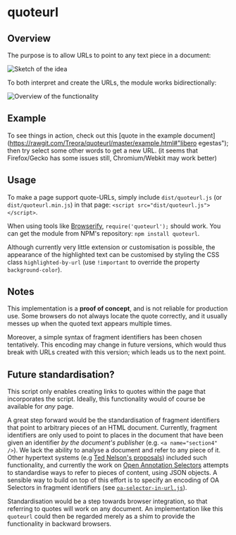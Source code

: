 # quoteurl
## Overview
The purpose is to allow URLs to point to any text piece in a document:

![Sketch of the idea](https://rawgit.com/Treora/quoteurl/master/idea.svg)

To both interpret and create the URLs, the module works bidirectionally:

![Overview of the functionality](https://rawgit.com/Treora/quoteurl/master/overview.svg)

## Example
To see things in action, check out this [quote in the example document](https://rawgit.com/Treora/quoteurl/master/example.html#"libero egestas"); then try select some other words to get a new URL.
(it seems that Firefox/Gecko has some issues still, Chromium/Webkit may work better)

## Usage
To make a page support quote-URLs, simply include `dist/quoteurl.js` (or `dist/quoteurl.min.js`) in that page: `<script src="dist/quoteurl.js"></script>`.

When using tools like [Browserify](http://browserify.org), `require('quoteurl');` should work. You can get the module from NPM's repository: `npm install quoteurl`.

Although currently very little extension or customisation is possible, the appearance of the highlighted text can be customised by styling the CSS class `highlighted-by-url` (use `!important` to override the property `background-color`).

## Notes
This implementation is a **proof of concept**, and is not reliable for production use. Some browsers do not always locate the quote correctly, and it usually messes up when the quoted text appears multiple times.

Moreover, a simple syntax of fragment identifiers has been chosen tentatively. This encoding may change in future versions, which would thus break with URLs created with this version; which leads us to the next point.

## Future standardisation?
This script only enables creating links to quotes within the page that incorporates the script. Ideally, this functionality would of course be available for *any* page.

A great step forward would be the standardisation of fragment identifiers that point to arbitrary pieces of an HTML document. Currently, fragment identifiers are only used to point to places in the document that have been given an identifier *by the document's publisher* (e.g. `<a name="section4" />`). We lack the ability to analyse a document and refer to any piece of it. Other hypertext systems (e.g [Ted Nelson's proposals][xanalogical-links]) included such functionality, and currently the work on [Open Annotation Selectors][oaselectors] attempts to standardise ways to refer to pieces of content, using JSON objects. A sensible way to build on top of this effort is to specify an encoding of OA Selectors in fragment identifiers (see [`oa-selector-in-url.js`](oa-selector-in-url.js)).

Standardisation would be a step towards browser integration, so that referring to quotes will work on any document. An implementation like this `quoteurl` could then be regarded merely as a shim to provide the functionality in backward browsers.

[oaselectors]: http://www.openannotation.org/spec/core/specific.html#Selectors
[xanalogical-links]: http://www.xanadu.com.au/ted/XUsurvey/xuDation.html#%22Xanalogical%20links%20are%20effectively%20overlays%20superimposed%20on%20contents%22
